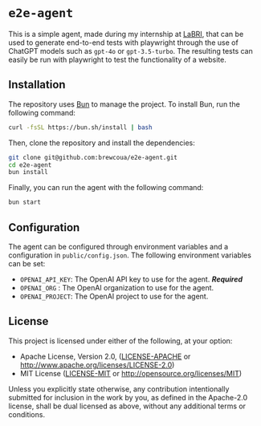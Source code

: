 # `e2e-agent`
This is a simple agent, made during my internship at [LaBRI](https://www.labri.fr/), that can be used to generate
end-to-end tests with playwright through the use of ChatGPT models such as `gpt-4o` or `gpt-3.5-turbo`.
The resulting tests can easily be run with playwright to test the functionality of a website.

## Installation
The repository uses [Bun](https://bun.sh) to manage the project.
To install Bun, run the following command:
```bash
curl -fsSL https://bun.sh/install | bash
```
Then, clone the repository and install the dependencies:
```bash
git clone git@github.com:brewcoua/e2e-agent.git
cd e2e-agent
bun install
```
Finally, you can run the agent with the following command:
```bash
bun start
```

## Configuration
The agent can be configured through environment variables and a configuration in `public/config.json`.
The following environment variables can be set:
- `OPENAI_API_KEY`: The OpenAI API key to use for the agent. ***Required***
- `OPENAI_ORG` : The OpenAI organization to use for the agent.
- `OPENAI_PROJECT`: The OpenAI project to use for the agent.

## License
This project is licensed under either of the following, at your option:
- Apache License, Version 2.0, ([LICENSE-APACHE](LICENSE-APACHE) or http://www.apache.org/licenses/LICENSE-2.0)
- MIT License ([LICENSE-MIT](LICENSE-MIT) or http://opensource.org/licenses/MIT)

Unless you explicitly state otherwise, any contribution intentionally submitted for inclusion in the work by you,
as defined in the Apache-2.0 license, shall be dual licensed as above, without any additional terms or conditions.
